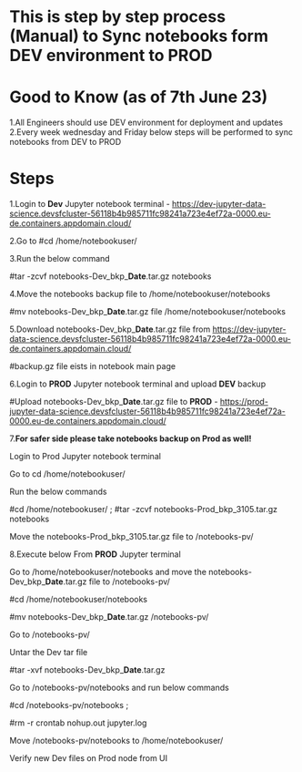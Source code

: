 
# This is step by step process (Manual) to Sync notebooks form DEV environment to PROD 

# Good to Know (as of 7th June 23)
1.All Engineers should use DEV environment for deployment and updates
2.Every week wednesday and Friday below steps will be performed to sync notebooks from DEV to PROD 

# Steps

1.Login to **Dev** Jupyter notebook terminal - https://dev-jupyter-data-science.devsfcluster-56118b4b985711fc98241a723e4ef72a-0000.eu-de.containers.appdomain.cloud/

2.Go to #cd /home/notebookuser/

3.Run the below command 

#tar -zcvf notebooks-Dev_bkp_**Date**.tar.gz notebooks

4.Move the notebooks backup file to /home/notebookuser/notebooks

#mv notebooks-Dev_bkp_**Date**.tar.gz file  /home/notebookuser/notebooks

5.Download notebooks-Dev_bkp_**Date**.tar.gz file from https://dev-jupyter-data-science.devsfcluster-56118b4b985711fc98241a723e4ef72a-0000.eu-de.containers.appdomain.cloud/

#backup.gz file eists in notebook main page

6.Login to **PROD** Jupyter notebook terminal and upload **DEV** backup 

#Upload notebooks-Dev_bkp_**Date**.tar.gz file to **PROD** - https://prod-jupyter-data-science.devsfcluster-56118b4b985711fc98241a723e4ef72a-0000.eu-de.containers.appdomain.cloud/

7.**For safer side please take notebooks backup on Prod as well!**
 
Login to Prod Jupyter notebook terminal

Go to cd /home/notebookuser/

Run the below commands 

#cd /home/notebookuser/ ; #tar -zcvf notebooks-Prod_bkp_3105.tar.gz notebooks

Move the notebooks-Prod_bkp_3105.tar.gz file to /notebooks-pv/

8.Execute below From **PROD** Jupyter terminal 

Go to /home/notebookuser/notebooks and move the notebooks-Dev_bkp_**Date**.tar.gz file to /notebooks-pv/

#cd /home/notebookuser/notebooks 

#mv notebooks-Dev_bkp_**Date**.tar.gz /notebooks-pv/

Go to /notebooks-pv/

Untar the Dev tar file 

#tar -xvf notebooks-Dev_bkp_**Date**.tar.gz

Go to /notebooks-pv/notebooks and run below commands

#cd /notebooks-pv/notebooks ; 

#rm -r crontab nohup.out jupyter.log

Move /notebooks-pv/notebooks to /home/notebookuser/

Verify new Dev files on Prod node from UI 

